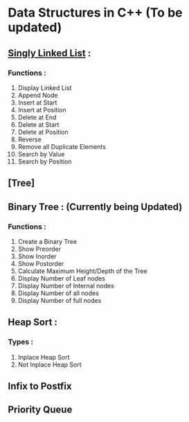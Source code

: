 # Data Structures in C++ (To be updated)

## [Singly Linked List](https://github.com/kushgupta-official/Data_Structures-cpp/tree/master/Singly%20Linked%20List) :
### Functions : 
1. Display Linked List
2. Append Node
3. Insert at Start
4. Insert at Position
5. Delete at End
6. Delete at Start
7. Delete at Position
8. Reverse
9. Remove all Duplicate Elements
10. Search by Value
11. Search by Position

## [Tree]
## Binary Tree : (Currently being Updated)
### Functions : 
1. Create a Binary Tree
2. Show Preorder
3. Show Inorder
4. Show Postorder
5. Calculate Maximum Height/Depth of the Tree
6. Display Number of Leaf nodes
7. Display Number of Internal nodes
8. Display Number of all nodes
9. Display Number of full nodes

## Heap Sort :
### Types :
1. Inplace Heap Sort
2. Not Inplace Heap Sort

## Infix to Postfix

## Priority Queue
